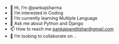 - 👋 Hi, I’m @pankajsharma
- 👀 I’m interested in Coding
- 🌱 I’m currently learning Multiple Language 
- 💬 Ask me about Python and Django
- 📫 How to reach me pankajpanditshar@gmail.com
- 💞️ I’m looking to collaborate on ..

<!---
pankajsnakescript/pankajsnakescript is a ✨ special ✨ repository because its `README.md` (this file) appears on your GitHub profile.
You can click the Preview link to take a look at your changes.
--->
